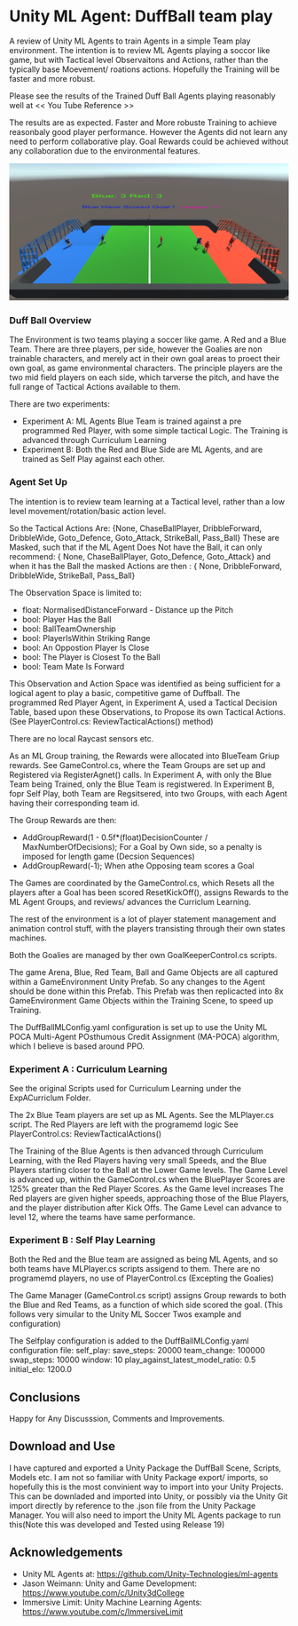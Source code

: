 # Unity ML Agent: DuffBall team play

A review of Unity ML Agents to train Agents in a simple Team play environment.  The intention is to review ML Agents playing a soccor like game, but with Tactical level Observaitons and Actions, rather than the typically base Moevement/ roations actions.  Hopefully the Training will be faster and more robust.  

Please see the results of the Trained Duff Ball Agents playing reasonably well at << You Tube Reference >>

The results are as expected. Faster and More robuste Training to achieve reasonbaly good player performance. However the Agents did not learn any need to perform collaborative play. Goal Rewards could be achieved without any collaboration due to the environmental features.  

![ScreenShot](MainScene.PNG)

### Duff Ball Overview 
The Environment is two teams playing a soccer like game. A Red and a Blue Team. There are three players, per side, however the Goalies are non trainable characters, and merely act in their own goal areas to proect their own goal, as game environmental characters.  The principle players are the two mid field players on each side, which tarverse the pitch, and have the full range of Tactical Actions available to them.  

There are two experiments: 
- Experiment A: ML Agents Blue Team is trained against a pre programmed Red Player, with some simple tactical Logic. The Training is advanced through Curriculum Learning
- Experiment B: Both the Red and Blue Side are ML Agents, and are trained as Self Play against each other.    

### Agent Set Up
The intention is to review team learning at a Tactical level, rather than a low level movement/rotation/basic action level.

So the Tactical Actions Are: {None, ChaseBallPlayer, DribbleForward, DribbleWide, Goto_Defence, Goto_Attack, StrikeBall, Pass_Ball} 
These are Masked, such that if the ML Agent Does Not have the Ball, it can only recommend: { None, ChaseBallPlayer, Goto_Defence, Goto_Attack}  and when it has the Ball the masked Actions are then : { None, DribbleForward, DribbleWide, StrikeBall, Pass_Ball} 

The Observation Space is limited to:
- float: NormalisedDistanceForward   - Distance up the Pitch
- bool: Player Has the Ball
- bool: BallTeamOwnership
- bool: PlayerIsWithin Striking Range
- bool: An Oppostion Player Is Close
- bool: The Player is Closest To the Ball
- bool: Team Mate Is Forward 

This Observation and Action Space was identified as being sufficient for a logical agent to play a basic, competitive game of Duffball. The programmed Red Player Agent, in Experiment A, used a Tactical Decision Table, based upon these Observations, to Propose its own Tactical Actions. (See PlayerControl.cs: ReviewTacticalActions() method)

There are no local Raycast sensors etc. 

As an ML Group training, the Rewards were allocated into BlueTeam Griup rewards. See GameControl.cs, where the Team Groups are set up and Registered via RegisterAgnet() calls. 
In Experiment A, with only the Blue Team being Trained, only the Blue Team is registwered. In Experiment B, fopr Self Play, both Team are Regsitsered, into two Groups,  with each Agent having their corresponding team id.

The Group Rewards are then:
- AddGroupReward(1 - 0.5f*(float)DecisionCounter / MaxNumberOfDecisions);     For a Goal by Own side, so a penalty is imposed for length game (Decsion Sequences)
- AddGroupReward(-1);      When athe Opposing team scores a Goal

The Games are coordinated by the GameControl.cs, which Resets all the players after a Goal has been scored ResetKickOff(), assigns Rewards to the ML Agent Groups, and reviews/ advances the Curriclum Learning. 

The rest of the environment is a lot of player statement management and animation control stuff, with the players transisting through their own states machines. 

Both the Goalies are managed by ther own GoalKeeperControl.cs scripts. 

The game Arena, Blue, Red Team, Ball and Game Objects are all captured within a GameEnvironment Unity Prefab. So any changes to the Agent should be done within this Prefab. This Prefab was then replicacted into 8x GameEnvironment Game Objects within the Training Scene, to speed up Training. 

The DuffBallMLConfig.yaml configuration is set up to use the Unity ML POCA Multi-Agent POsthumous Credit Assignment (MA-POCA)  algorithm, which I believe is based around PPO. 

### Experiment A : Curriculum Learning
See the original Scripts used for Curriculum Learning under the ExpACurriclum Folder.   

The 2x Blue Team players are set up as ML Agents. See the MLPlayer.cs script. 
The Red Players are left with the programemd logic See PlayerControl.cs: ReviewTacticalActions() 

The Training of the Blue Agents is then advanced through Curriculum Learning, with the Red Players having very small Speeds, and the Blue Players starting closer to the Ball at the Lower Game levels.  The Game Level is advanced up, within the GameControl.cs when the BluePlayer Scores are 125% greater than the Red Player Scores.  As the Game level increases The Red players are given higher speeds, approaching those of the Blue Players, and the player distribution after Kick Offs.  The Game Level can advance to level 12, where the teams have same performance.   

### Experiment B : Self Play Learning
Both the Red and the Blue team are assigned as being ML Agents, and so both teams have MLPlayer.cs scripts assigend to them. There are no programemd players, no use of PlayerControl.cs (Excepting the Goalies) 

The Game Manager (GameControl.cs script) assigns Group rewards to both the Blue and Red Teams, as a function of which side scored the goal. (This follows very simuilar to the Unity ML Soccer Twos example and configuration)

The Selfplay configuration is added to the DuffBallMLConfig.yaml configuration file: 
self_play:
      save_steps: 20000
      team_change: 100000
      swap_steps: 10000
      window: 10
      play_against_latest_model_ratio: 0.5
      initial_elo: 1200.0

## Conclusions

   

Happy for Any Discusssion, Comments and Improvements.

## Download and Use ##

I have captured and exported a Unity Package the DuffBall Scene, Scripts, Models etc. I am not so familiar with Unity Package export/ imports, so hopefully this is the most convinient way to import into your Unity Projects.  This can be downladed and imported into Unity, or possibly via the Unity Git import directly by reference to the .json file from the Unity Package Manager.  You will also need to import the Unity ML Agents package to run this(Note this was developed and Tested using Release 19)


## Acknowledgements ## 

- Unity ML Agents at:  https://github.com/Unity-Technologies/ml-agents
- Jason Weimann: Unity and Game Development: https://www.youtube.com/c/Unity3dCollege
- Immersive Limit: Unity Machine Learning Agents: https://www.youtube.com/c/ImmersiveLimit


